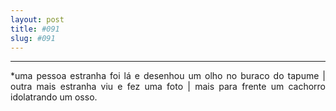 ```yaml
---
layout: post
title: #091
slug: #091
---
```

---
<p class="description" style="text-align: justify;">
*uma pessoa estranha foi lá e desenhou um olho no buraco do tapume | outra mais estranha viu e fez uma foto | mais para frente um cachorro idolatrando um osso.
